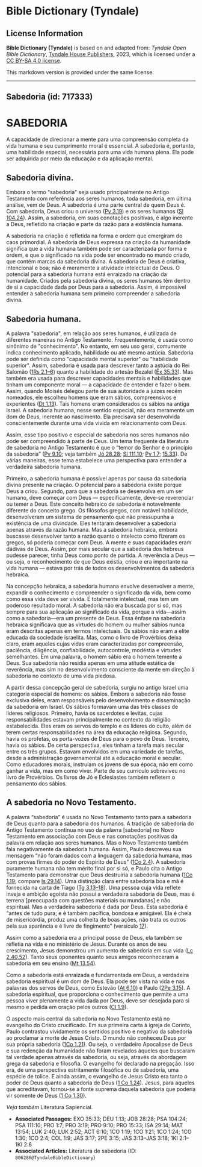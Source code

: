 # Bible Dictionary (Tyndale)

## License Information

**Bible Dictionary (Tyndale)** is based on and adapted from: _Tyndale Open Bible Dictionary_, [Tyndale House Publishers](https://tyndaleopenresources.com/), 2023, which is licensed under a [CC BY-SA 4.0 license](https://creativecommons.org/licenses/by-sa/4.0/legalcode.en).

This markdown version is provided under the same license.



--------------------------------

## Sabedoria (id: 717333)

SABEDORIA
=========

A capacidade de direcionar a mente para uma compreensão completa da vida humana e seu cumprimento moral é essencial. A sabedoria é, portanto, uma habilidade especial, necessária para uma vida humana plena. Ela pode ser adquirida por meio da educação e da aplicação mental.

Sabedoria divina.
-----------------

Embora o termo "sabedoria" seja usado principalmente no Antigo Testamento com referência aos seres humanos, toda sabedoria, em última análise, vem de Deus. A sabedoria é uma parte central de quem Deus é. Com sabedoria, Deus criou o universo ([Pv 3\.19](https://ref.ly/Prov3:19)) e os seres humanos ([Sl 104\.24](https://ref.ly/Ps104:24)). Assim, a sabedoria, em suas conotações positivas, é algo inerente a Deus, refletido na criação e parte da razão para a existência humana.

A sabedoria na criação é refletida na forma e ordem que emergiram do caos primordial. A sabedoria de Deus expressa na criação da humanidade significa que a vida humana também pode ser caracterizada por forma e ordem, e que o significado na vida pode ser encontrado no mundo criado, que contém marcas da sabedoria divina. A sabedoria de Deus é criativa, intencional e boa; não é meramente a atividade intelectual de Deus. O potencial para a sabedoria humana está enraizado na criação da humanidade. Criados pela sabedoria divina, os seres humanos têm dentro de si a capacidade dada por Deus para a sabedoria. Assim, é impossível entender a sabedoria humana sem primeiro compreender a sabedoria divina.

Sabedoria humana.
-----------------

A palavra "sabedoria", em relação aos seres humanos, é utilizada de diferentes maneiras no Antigo Testamento. Frequentemente, é usada como sinônimo de "conhecimento". No entanto, em seu uso geral, comumente indica conhecimento aplicado, habilidade ou até mesmo astúcia. Sabedoria pode ser definida como "capacidade mental superior" ou "habilidade superior". Assim, sabedoria é usada para descrever tanto a astúcia do Rei Salomão ([1Rs 2\.1–6](https://ref.ly/1Kgs2:1-1Kgs2:6)) quanto a habilidade do artesão Bezalel ([Êx 35\.33](https://ref.ly/Exod35:33)). Mas também era usada para descrever capacidades mentais e habilidades que tinham um componente moral — a capacidade de entender e fazer o bem. Assim, quando Moisés delegou parte de sua autoridade a juízes recém nomeados, ele escolheu homens que eram sábios, compreensivos e experientes ([Dt 1\.13](https://ref.ly/Deut1:13)). Tais homens eram considerados os sábios na antiga Israel. A sabedoria humana, nesse sentido especial, não era meramente um dom de Deus, inerente ao nascimento. Ela precisava ser desenvolvida conscientemente durante uma vida vivida em relacionamento com Deus.

Assim, esse tipo positivo e especial de sabedoria nos seres humanos não pode ser compreendido à parte de Deus. Um tema frequente da literatura de sabedoria no Antigo Testamento é que o “temor do Senhor é o princípio da sabedoria” ([Pv 9\.10](https://ref.ly/Prov9:10); veja também [Jó 28\.28](https://ref.ly/Job28:28); [Sl 111\.10](https://ref.ly/Ps111:10); [Pv 1\.7](https://ref.ly/Prov1:7); [15\.33](https://ref.ly/Prov15:33)). De várias maneiras, esse tema estabelece uma perspectiva para entender a verdadeira sabedoria humana.

Primeiro, a sabedoria humana é possível apenas por causa da sabedoria divina presente na criação. O potencial para a sabedoria existe porque Deus a criou. Segundo, para que a sabedoria se desenvolva em um ser humano, deve começar com Deus — especificamente, deve\-se reverenciar ou temer a Deus. Este conceito hebraico de sabedoria é notavelmente diferente do conceito grego. Os filósofos gregos, com notável habilidade, desenvolveram um sistema de pensamento que não pressupunha a existência de uma divindade. Eles tentaram desenvolver a sabedoria apenas através da razão humana. Mas a sabedoria hebraica, embora buscasse desenvolver tanto a razão quanto o intelecto como fizeram os gregos, só poderia começar com Deus. A mente e suas capacidades eram dádivas de Deus. Assim, por mais secular que a sabedoria dos hebreus pudesse parecer, tinha Deus como ponto de partida. A reverência a Deus — ou seja, o reconhecimento de que Deus existia, criou e era importante na vida humana — estava por trás de todos os desenvolvimentos da sabedoria hebraica.

Na concepção hebraica, a sabedoria humana envolve desenvolver a mente, expandir o conhecimento e compreender o significado da vida, bem como como essa vida deve ser vivida. É totalmente intelectual, mas tem um poderoso resultado moral. A sabedoria não era buscada por si só, mas sempre para sua aplicação ao significado da vida, porque a vida—assim como a sabedoria—era um presente de Deus. Essa ênfase na sabedoria hebraica significava que as virtudes do homem ou mulher sábios nunca eram descritas apenas em termos intelectuais. Os sábios não eram a elite educada da sociedade israelita. Mas, como o livro de Provérbios deixa claro, eram aqueles cujas vidas eram caracterizadas por compreensão, paciência, diligência, confiabilidade, autocontrole, modéstia e virtudes semelhantes. Em uma palavra, o homem sábio era o homem temente a Deus. Sua sabedoria não residia apenas em uma atitude estática de reverência, mas sim no desenvolvimento consciente da mente em direção à sabedoria no contexto de uma vida piedosa.

A partir dessa concepção geral de sabedoria, surgiu no antigo Israel uma categoria especial de homens: os sábios. Embora a sabedoria não fosse exclusiva deles, eram responsáveis pelo desenvolvimento e disseminação da sabedoria em Israel. Os sábios formavam uma das três classes de líderes religiosos. Primeiro, havia os sacerdotes e levitas, cujas responsabilidades estavam principalmente no contexto da religião estabelecida. Eles eram os servos do templo e os líderes do culto, além de terem certas responsabilidades na área da educação religiosa. Segundo, havia os profetas, os porta\-vozes de Deus para o povo de Deus. Terceiro, havia os sábios. De certa perspectiva, eles tinham a tarefa mais secular entre os três grupos. Estavam envolvidos em uma variedade de tarefas, desde a administração governamental até a educação moral e secular. Como educadores morais, instruíam os jovens de sua época, não em como ganhar a vida, mas em como viver. Parte de seu currículo sobreviveu no livro de Provérbios. Os livros de Jó e Eclesiastes também refletem o pensamento dos sábios.

A sabedoria no Novo Testamento.
-------------------------------

A palavra “sabedoria” é usada no Novo Testamento tanto para a sabedoria de Deus quanto para a sabedoria dos humanos. A tradição de sabedoria do Antigo Testamento continua no uso da palavra \[sabedoria] no Novo Testamento em associação com Deus e nas conotações positivas da palavra em relação aos seres humanos. Mas o Novo Testamento também fala negativamente da sabedoria humana. Assim, Paulo descreveu sua mensagem “não foram dados com a linguagem da sabedoria humana, mas com provas firmes do poder do Espírito de Deus” ([1Co 2\.4](https://ref.ly/1Cor2:4)). A sabedoria puramente humana não tem mérito final por si só, e Paulo cita o Antigo Testamento para demonstrar que Deus destruiria a sabedoria humana ([1Co 1\.19](https://ref.ly/1Cor1:19); compare [Is 29\.14](https://ref.ly/Isa29:14)). Uma distinção clara entre sabedoria boa e má é fornecida na carta de Tiago ([Tg 3\.13–18](https://ref.ly/Jas3:13-Jas3:18)). Uma pessoa cuja vida reflete inveja e ambição egoísta não possui a verdadeira sabedoria de Deus, mas é terrena \[preocupada com questões materiais ou mundanas] e não espiritual. Mas a verdadeira sabedoria é dada por Deus. Esta sabedoria é “antes de tudo pura; e é também pacífica, bondosa e amigável. Ela é cheia de misericórdia, produz uma colheita de boas ações, não trata os outros pela sua aparência e é livre de fingimento” (versículo [17](https://ref.ly/Jas3:17)).

Assim como a sabedoria era a principal posse de Deus, ela também se refletia na vida e no ministério de Jesus. Durante os anos de seu crescimento, Jesus demonstrou um aumento de sabedoria em sua vida ([Lc 2\.40,52](https://ref.ly/Luke2:40,Luke2:52)). Tanto seus oponentes quanto seus amigos reconheceram a sabedoria em seu ensino ([Mt 13\.54](https://ref.ly/Matt13:54)).

Como a sabedoria está enraizada e fundamentada em Deus, a verdadeira sabedoria espiritual é um dom de Deus. Ela pode ser vista na vida e nas palavras dos servos de Deus, como Estevão ([At 6\.10](https://ref.ly/Acts6:10)) e Paulo ([2Pe 3\.15](https://ref.ly/2Pet3:15)). A sabedoria espiritual, que proporciona o conhecimento que permite a uma pessoa viver plenamente a vida dada por Deus, deve ser desejada para si mesmo e pedida em oração pelos outros ([Cl 1\.9](https://ref.ly/Col1:9)).

O aspecto mais central da sabedoria no Novo Testamento está no evangelho do Cristo crucificado. Em sua primeira carta à igreja de Corinto, Paulo contrastou vividamente os sentidos positivo e negativo da sabedoria ao proclamar a morte de Jesus Cristo. O mundo não conheceu Deus por sua própria sabedoria ([1Co 1\.21](https://ref.ly/1Cor1:21)). Ou seja, o verdadeiro Apocalipse de Deus e sua redenção da humanidade não foram revelados àqueles que buscaram tal verdade apenas através da sabedoria, ou seja, através da abordagem grega da sabedoria e filosofia. O evangelho foi declarado na pregação. Isso era, de uma perspectiva estritamente filosófica ou de sabedoria, uma espécie de tolice. E ainda assim, o evangelho de Jesus Cristo era tanto o poder de Deus quanto a sabedoria de Deus ([1 Co 1\.24](https://ref.ly/1Cor1:24)). Jesus, para aqueles que acreditavam, tornou\-se a fonte suprema daquela sabedoria que poderia vir somente de Deus ([1 Co 1\.30](https://ref.ly/1Cor1:30)).

*Veja também* Literatura Sapiencial.

* **Associated Passages:** EXO 35:33; DEU 1:13; JOB 28:28; PSA 104:24; PSA 111:10; PRO 1:7; PRO 3:19; PRO 9:10; PRO 15:33; ISA 29:14; MAT 13:54; LUK 2:40; LUK 2:52; ACT 6:10; 1CO 1:19; 1CO 1:21; 1CO 1:24; 1CO 1:30; 1CO 2:4; COL 1:9; JAS 3:17; 2PE 3:15; JAS 3:13–JAS 3:18; 1KI 2:1–1KI 2:6
* **Associated Articles:** Literatura de sabedoria (ID: `806286@TyndaleBibleDictionary`)

